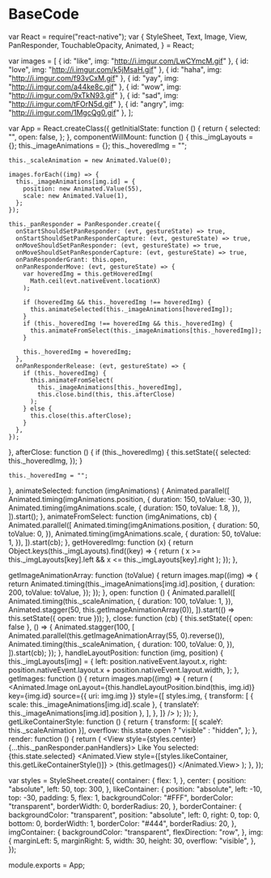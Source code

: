 # BaseCode 
var React = require("react-native");
var {
  StyleSheet,
  Text,
  Image,
  View,
  PanResponder,
  TouchableOpacity,
  Animated,
} = React;

var images = [
  { id: "like", img: "http://i.imgur.com/LwCYmcM.gif" },
  { id: "love", img: "http://i.imgur.com/k5jMsaH.gif" },
  { id: "haha", img: "http://i.imgur.com/f93vCxM.gif" },
  { id: "yay", img: "http://i.imgur.com/a44ke8c.gif" },
  { id: "wow", img: "http://i.imgur.com/9xTkN93.gif" },
  { id: "sad", img: "http://i.imgur.com/tFOrN5d.gif" },
  { id: "angry", img: "http://i.imgur.com/1MgcQg0.gif" },
];

var App = React.createClass({
  getInitialState: function () {
    return {
      selected: "",
      open: false,
    };
  },
  componentWillMount: function () {
    this._imgLayouts = {};
    this._imageAnimations = {};
    this._hoveredImg = "";

    this._scaleAnimation = new Animated.Value(0);

    images.forEach((img) => {
      this._imageAnimations[img.id] = {
        position: new Animated.Value(55),
        scale: new Animated.Value(1),
      };
    });

    this._panResponder = PanResponder.create({
      onStartShouldSetPanResponder: (evt, gestureState) => true,
      onStartShouldSetPanResponderCapture: (evt, gestureState) => true,
      onMoveShouldSetPanResponder: (evt, gestureState) => true,
      onMoveShouldSetPanResponderCapture: (evt, gestureState) => true,
      onPanResponderGrant: this.open,
      onPanResponderMove: (evt, gestureState) => {
        var hoveredImg = this.getHoveredImg(
          Math.ceil(evt.nativeEvent.locationX)
        );

        if (hoveredImg && this._hoveredImg !== hoveredImg) {
          this.animateSelected(this._imageAnimations[hoveredImg]);
        }
        if (this._hoveredImg !== hoveredImg && this._hoveredImg) {
          this.animateFromSelect(this._imageAnimations[this._hoveredImg]);
        }

        this._hoveredImg = hoveredImg;
      },
      onPanResponderRelease: (evt, gestureState) => {
        if (this._hoveredImg) {
          this.animateFromSelect(
            this._imageAnimations[this._hoveredImg],
            this.close.bind(this, this.afterClose)
          );
        } else {
          this.close(this.afterClose);
        }
      },
    });
  },
  afterClose: function () {
    if (this._hoveredImg) {
      this.setState({
        selected: this._hoveredImg,
      });
    }

    this._hoveredImg = "";
  },
  animateSelected: function (imgAnimations) {
    Animated.parallel([
      Animated.timing(imgAnimations.position, {
        duration: 150,
        toValue: -30,
      }),
      Animated.timing(imgAnimations.scale, {
        duration: 150,
        toValue: 1.8,
      }),
    ]).start();
  },
  animateFromSelect: function (imgAnimations, cb) {
    Animated.parallel([
      Animated.timing(imgAnimations.position, {
        duration: 50,
        toValue: 0,
      }),
      Animated.timing(imgAnimations.scale, {
        duration: 50,
        toValue: 1,
      }),
    ]).start(cb);
  },
  getHoveredImg: function (x) {
    return Object.keys(this._imgLayouts).find((key) => {
      return (
        x >= this._imgLayouts[key].left && x <= this._imgLayouts[key].right
      );
    });
  },

  getImageAnimationArray: function (toValue) {
    return images.map((img) => {
      return Animated.timing(this._imageAnimations[img.id].position, {
        duration: 200,
        toValue: toValue,
      });
    });
  },
  open: function () {
    Animated.parallel([
      Animated.timing(this._scaleAnimation, {
        duration: 100,
        toValue: 1,
      }),
      Animated.stagger(50, this.getImageAnimationArray(0)),
    ]).start(() => this.setState({ open: true }));
  },
  close: function (cb) {
    this.setState({ open: false }, () => {
      Animated.stagger(100, [
        Animated.parallel(this.getImageAnimationArray(55, 0).reverse()),
        Animated.timing(this._scaleAnimation, {
          duration: 100,
          toValue: 0,
        }),
      ]).start(cb);
    });
  },
  handleLayoutPosition: function (img, position) {
    this._imgLayouts[img] = {
      left: position.nativeEvent.layout.x,
      right: position.nativeEvent.layout.x + position.nativeEvent.layout.width,
    };
  },
  getImages: function () {
    return images.map((img) => {
      return (
        <Animated.Image
          onLayout={this.handleLayoutPosition.bind(this, img.id)}
          key={img.id}
          source={{ uri: img.img }}
          style={[
            styles.img,
            {
              transform: [
                { scale: this._imageAnimations[img.id].scale },
                { translateY: this._imageAnimations[img.id].position },
              ],
            },
          ]}
        />
      );
    });
  },
  getLikeContainerStyle: function () {
    return {
      transform: [{ scaleY: this._scaleAnimation }],
      overflow: this.state.open ? "visible" : "hidden",
    };
  },
  render: function () {
    return (
      <View style={styles.container}>
        <View style={styles.center} {...this._panResponder.panHandlers}>
          <Text>Like</Text>
          <Text>You selected: {this.state.selected}</Text>
          <Animated.View
            style={[styles.likeContainer, this.getLikeContainerStyle()]}
          >
            <View style={styles.borderContainer} />
            <View style={styles.imgContainer}>{this.getImages()}</View>
          </Animated.View>
        </View>
      </View>
    );
  },
});

var styles = StyleSheet.create({
  container: {
    flex: 1,
  },
  center: {
    position: "absolute",
    left: 50,
    top: 300,
  },
  likeContainer: {
    position: "absolute",
    left: -10,
    top: -30,
    padding: 5,
    flex: 1,
    backgroundColor: "#FFF",
    borderColor: "transparent",
    borderWidth: 0,
    borderRadius: 20,
  },
  borderContainer: {
    backgroundColor: "transparent",
    position: "absolute",
    left: 0,
    right: 0,
    top: 0,
    bottom: 0,
    borderWidth: 1,
    borderColor: "#444",
    borderRadius: 20,
  },
  imgContainer: {
    backgroundColor: "transparent",
    flexDirection: "row",
  },
  img: {
    marginLeft: 5,
    marginRight: 5,
    width: 30,
    height: 30,
    overflow: "visible",
  },
});

module.exports = App;
